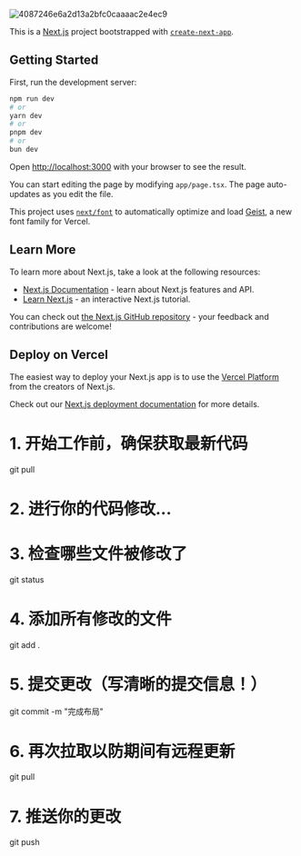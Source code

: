 

![4087246e6a2d13a2bfc0caaaac2e4ec9](D:\DevlopProjects\FrontLearning\MyProjects\ai-chat-sites\assets\4087246e6a2d13a2bfc0caaaac2e4ec9.png)




This is a [Next.js](https://nextjs.org) project bootstrapped with [`create-next-app`](https://nextjs.org/docs/app/api-reference/cli/create-next-app).

## Getting Started

First, run the development server:

```bash
npm run dev
# or
yarn dev
# or
pnpm dev
# or
bun dev
```

Open [http://localhost:3000](http://localhost:3000) with your browser to see the result.

You can start editing the page by modifying `app/page.tsx`. The page auto-updates as you edit the file.

This project uses [`next/font`](https://nextjs.org/docs/app/building-your-application/optimizing/fonts) to automatically optimize and load [Geist](https://vercel.com/font), a new font family for Vercel.

## Learn More

To learn more about Next.js, take a look at the following resources:

- [Next.js Documentation](https://nextjs.org/docs) - learn about Next.js features and API.
- [Learn Next.js](https://nextjs.org/learn) - an interactive Next.js tutorial.

You can check out [the Next.js GitHub repository](https://github.com/vercel/next.js) - your feedback and contributions are welcome!

## Deploy on Vercel

The easiest way to deploy your Next.js app is to use the [Vercel Platform](https://vercel.com/new?utm_medium=default-template&filter=next.js&utm_source=create-next-app&utm_campaign=create-next-app-readme) from the creators of Next.js.

Check out our [Next.js deployment documentation](https://nextjs.org/docs/app/building-your-application/deploying) for more details.


# 1. 开始工作前，确保获取最新代码
git pull

# 2. 进行你的代码修改...

# 3. 检查哪些文件被修改了
git status

# 4. 添加所有修改的文件
git add .

# 5. 提交更改（写清晰的提交信息！）
git commit -m "完成布局"

# 6. 再次拉取以防期间有远程更新
git pull

# 7. 推送你的更改
git push
